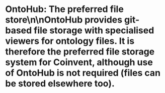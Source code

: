 # OntoHub: The preferred file store\n\nOntoHub provides git-based file storage with specialised viewers for ontology files. It is therefore the preferred file storage system for Coinvent, although use of OntoHub is not required (files can be stored elsewhere too).
